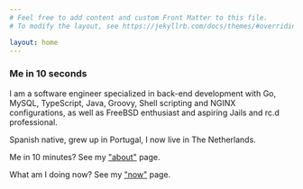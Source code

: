 ```yaml
---
# Feel free to add content and custom Front Matter to this file.
# To modify the layout, see https://jekyllrb.com/docs/themes/#overriding-theme-defaults

layout: home
---
```


### Me in 10 seconds

I am a software engineer specialized in back-end development with Go, MySQL, TypeScript, Java, Groovy, Shell scripting and NGINX configurations, as well as FreeBSD enthusiast and aspiring Jails and rc.d professional.

Spanish native, grew up in Portugal, I now live in The Netherlands.

Me in 10 minutes? See my ["about"](/about/) page.

What am I doing now? See my ["now"](/now/) page.
